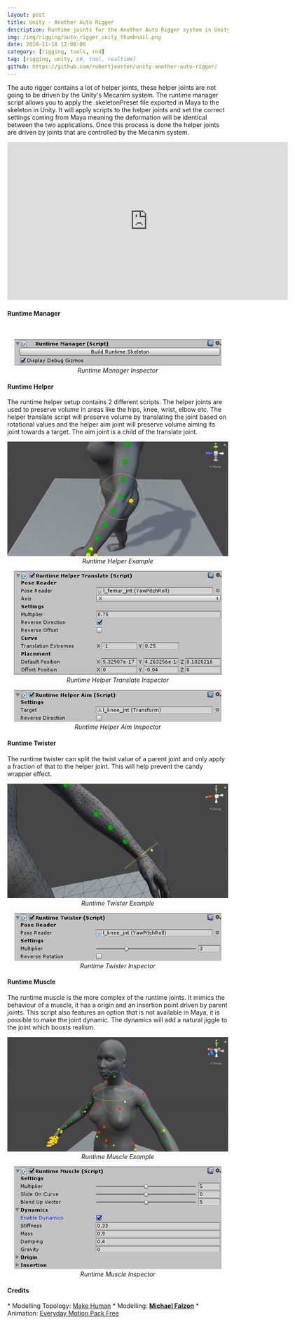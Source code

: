 ```yaml
---
layout: post
title: Unity - Another Auto Rigger
description: Runtime joints for the Another Auto Rigger system in Unity.
img: /img/rigging/auto_rigger_unity_thumbnail.png
date: 2018-11-18 12:00:00
category: [rigging, tools, rnd]
tag: [rigging, unity, c#, tool, realtime]
github: https://github.com/robertjoosten/unity-another-auto-rigger/
---
```


<p class="justify">The auto rigger contains a lot of helper joints, these helper joints are not going to be driven by the Unity's Mecanim system. The runtime manager script allows you to apply the .skeletonPreset file exported in Maya to the skeleton in Unity. It will apply scripts to the helper joints and set the correct settings coming from Maya meaning the deformation will be identical between the two applications. Once this process is done the helper joints are driven by joints that are controlled by the Mecanim system.</p> 

<p align="center"><iframe src="https://player.vimeo.com/video/301451175?color=ff9933&title=0&byline=0&portrait=0" width="640" height="360" frameborder="0" webkitallowfullscreen mozallowfullscreen allowfullscreen></iframe></p> 

<h4>Runtime Manager</h4>
<br>
<p align="center">
<img src="/img/rigging/auto_rigger_unity/runtime_manager_inspector.png" alt="Runtime Manager Inspector"><br>
<i>Runtime Manager Inspector</i>
</p>

<h4>Runtime Helper</h4>
<p class="justify">The runtime helper setup contains 2 different scripts. The helper joints are used to preserve volume in areas like the hips, knee, wrist, elbow etc. The helper translate script will preserve volume by translating the joint based on rotational values and the helper aim joint will preserve volume aiming its joint towards a target. The aim joint is a child of the translate joint.</p>

<p align="center">
<img src="/img/rigging/auto_rigger_unity/runtime_helper.gif" alt="Runtime Helper Example"><br>
<i>Runtime Helper Example</i>
</p>

<p align="center">
<img src="/img/rigging/auto_rigger_unity/runtime_helper_translate_inspector.png" alt="Runtime Helper Translate Inspector"><br>
<i>Runtime Helper Translate Inspector</i>
</p>

<p align="center">
<img src="/img/rigging/auto_rigger_unity/runtime_helper_aim_inspector.png" alt="Runtime Helper Aim Inspector"><br>
<i>Runtime Helper Aim Inspector</i>
</p>

<h4>Runtime Twister</h4>
<p class="justify">The runtime twister can split the twist value of a parent joint and only apply a fraction of that to the helper joint. This will help prevent the candy wrapper effect.</p>

<p align="center">
<img src="/img/rigging/auto_rigger_unity/runtime_twister.gif" alt="Runtime Twister Example"><br>
<i>Runtime Twister Example</i>
</p>

<p align="center">
<img src="/img/rigging/auto_rigger_unity/runtime_twister_inspector.png" alt="Runtime Twister Inspector"><br>
<i>Runtime Twister Inspector</i>
</p>

<h4>Runtime Muscle</h4>
<p class="justify">The runtime muscle is the more complex of the runtime joints. It mimics the behaviour of a muscle, it has a origin and an insertion point driven by parent joints. This script also features an option that is not available in Maya, it is possible to make the joint dynamic. The dynamics will add a natural jiggle to the joint which boosts realism.</p>

<p align="center">
<img src="/img/rigging/auto_rigger_unity/runtime_muscle.gif" alt="Runtime Muscle Example"><br>
<i>Runtime Muscle Example</i>
</p>

<p align="center">
<img src="/img/rigging/auto_rigger_unity/runtime_muscle_inspector.png" alt="Runtime Muscle Inspector"><br>
<i>Runtime Muscle Inspector</i>
</p>

<h4>Credits</h4>
* Modelling Topology: <a href="http://www.makehuman.org">Make Human</a>
* Modelling: <a href="https://www.artstation.com/mfalzon"><strong>Michael Falzon</strong></a>
* Animation: <a href="https://assetstore.unity.com/packages/3d/animations/everyday-motion-pack-free-115067">Everyday Motion Pack Free</a>